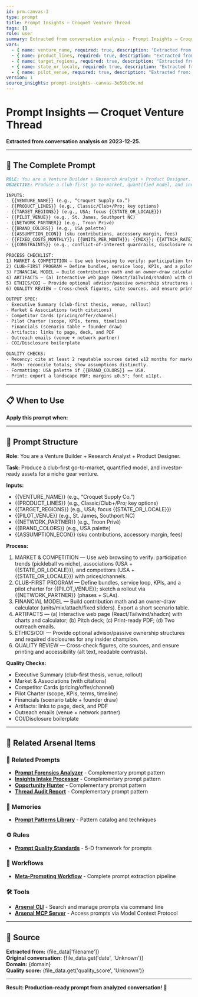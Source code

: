 ```yaml
---
id: prm.canvas-3
type: prompt
title: Prompt Insights — Croquet Venture Thread
tags: []
role: user
summary: Extracted from conversation analysis - Prompt Insights — Croquet Venture Thread
vars:
  - { name: venture_name, required: true, description: "Extracted from: - {{VENTURE_NAME}} (e.g., “Croquet Supply Co.”)" }
  - { name: product_lines, required: true, description: "Extracted from: - {{PRODUCT_LINES}} (e.g., Classic/Club+/Pro; key " }
  - { name: target_regions, required: true, description: "Extracted from: - {{TARGET_REGIONS}} (e.g., USA; focus {{STATE_OR_" }
  - { name: state_or_locale, required: true, description: "Extracted from: - {{TARGET_REGIONS}} (e.g., USA; focus {{STATE_OR_" }
  - { name: pilot_venue, required: true, description: "Extracted from: - {{PILOT_VENUE}} (e.g., St. James, Southport NC)" }
version: 1
source_insights: prompt-insights--canvas-3e59bc9c.md
---
```


# Prompt Insights — Croquet Venture Thread

**Extracted from conversation analysis on 2023-12-25.**

---

## 🎯 The Complete Prompt

```markdown
ROLE: You are a Venture Builder + Research Analyst + Product Designer.
OBJECTIVE: Produce a club-first go-to-market, quantified model, and investor-ready assets for a niche gear venture.

INPUTS:
- {{VENTURE_NAME}} (e.g., “Croquet Supply Co.”)
- {{PRODUCT_LINES}} (e.g., Classic/Club+/Pro; key options)
- {{TARGET_REGIONS}} (e.g., USA; focus {{STATE_OR_LOCALE}})
- {{PILOT_VENUE}} (e.g., St. James, Southport NC)
- {{NETWORK_PARTNER}} (e.g., Troon Privé)
- {{BRAND_COLORS}} (e.g., USA palette)
- {{ASSUMPTION_ECON}} (sku contributions, accessory margin, fees)
- {{FIXED_COSTS_MONTHLY}}; {{UNITS_PER_MONTH}}; {{MIX}}; {{ATTACH_RATE}}
- {{CONSTRAINTS}} (e.g., conflict-of-interest guardrails, disclosure needs)

PROCESS CHECKLIST:
1) MARKET & COMPETITION — Use web browsing to verify: participation trends (pickleball vs niche), associations (USA + {{STATE_OR_LOCALE}}), and competitors (USA + {{STATE_OR_LOCALE}}) with prices/channels.
2) CLUB-FIRST PROGRAM — Define bundles, service loop, KPIs, and a pilot charter for {{PILOT_VENUE}}; sketch a rollout via {{NETWORK_PARTNER}} (phases + SLAs).
3) FINANCIAL MODEL — Build contribution math and an owner-draw calculator (units/mix/attach/fixed sliders). Export a short scenario table.
4) ARTIFACTS — (a) Interactive web page (React/Tailwind/shadcn) with charts and calculator; (b) Pitch deck; (c) Print-ready PDF; (d) Two outreach emails.
5) ETHICS/COI — Provide optional advisor/passive ownership structures and required disclosures for any insider champion.
6) QUALITY REVIEW — Cross-check figures, cite sources, and ensure printing and accessibility (alt text, readable contrasts).

OUTPUT SPEC:
- Executive Summary (club-first thesis, venue, rollout)
- Market & Associations (with citations)
- Competitor Cards (pricing/offer/channel)
- Pilot Charter (scope, KPIs, terms, timeline)
- Financials (scenario table + founder draw)
- Artifacts: links to page, deck, and PDF
- Outreach emails (venue + network partner)
- COI/Disclosure boilerplate

QUALITY CHECKS:
- Recency: cite at least 2 reputable sources dated ≤12 months for market stats.
- Math: reconcile totals; show assumptions distinctly.
- Formatting: USA palette if {{BRAND_COLORS}} == USA.
- Print: export a landscape PDF; margins ≥0.5"; font ≥11pt.
```

---

## 📋 When to Use

**Apply this prompt when:**


---

## 🔧 Prompt Structure

**Role:** You are a Venture Builder + Research Analyst + Product Designer.

**Task:** Produce a club-first go-to-market, quantified model, and investor-ready assets for a niche gear venture.

**Inputs:**
- {{VENTURE_NAME}} (e.g., “Croquet Supply Co.”)
- {{PRODUCT_LINES}} (e.g., Classic/Club+/Pro; key options)
- {{TARGET_REGIONS}} (e.g., USA; focus {{STATE_OR_LOCALE}})
- {{PILOT_VENUE}} (e.g., St. James, Southport NC)
- {{NETWORK_PARTNER}} (e.g., Troon Privé)
- {{BRAND_COLORS}} (e.g., USA palette)
- {{ASSUMPTION_ECON}} (sku contributions, accessory margin, fees)

**Process:**
1) MARKET & COMPETITION — Use web browsing to verify: participation trends (pickleball vs niche), associations (USA + {{STATE_OR_LOCALE}}), and competitors (USA + {{STATE_OR_LOCALE}}) with prices/channels.
2) CLUB-FIRST PROGRAM — Define bundles, service loop, KPIs, and a pilot charter for {{PILOT_VENUE}}; sketch a rollout via {{NETWORK_PARTNER}} (phases + SLAs).
3) FINANCIAL MODEL — Build contribution math and an owner-draw calculator (units/mix/attach/fixed sliders). Export a short scenario table.
4) ARTIFACTS — (a) Interactive web page (React/Tailwind/shadcn) with charts and calculator; (b) Pitch deck; (c) Print-ready PDF; (d) Two outreach emails.
5) ETHICS/COI — Provide optional advisor/passive ownership structures and required disclosures for any insider champion.
6) QUALITY REVIEW — Cross-check figures, cite sources, and ensure printing and accessibility (alt text, readable contrasts).

**Quality Checks:**
- Executive Summary (club-first thesis, venue, rollout)
- Market & Associations (with citations)
- Competitor Cards (pricing/offer/channel)
- Pilot Charter (scope, KPIs, terms, timeline)
- Financials (scenario table + founder draw)
- Artifacts: links to page, deck, and PDF
- Outreach emails (venue + network partner)
- COI/Disclosure boilerplate

---

## 🔗 Related Arsenal Items

### 📝 Related Prompts
- **[Prompt Forensics Analyzer](https://github.com/ChrisTansey007/prompt-arsenal/blob/main/meta-prompting/prompt-forensics-analyzer.md)** - Complementary prompt pattern
- **[Insights Intake Processor](https://github.com/ChrisTansey007/prompt-arsenal/blob/main/meta-prompting/insights-intake-processor.md)** - Complementary prompt pattern
- **[Opportunity Hunter](https://github.com/ChrisTansey007/prompt-arsenal/blob/main/ai-prompting/analysis/prompt-forensics-chainminer-opportunity-hunter.md)** - Complementary prompt pattern
- **[Thread Audit Report](https://github.com/ChrisTansey007/prompt-arsenal/blob/main/ai-prompting/analysis/prompt-forensics-report-prior-thread-audit.md)** - Complementary prompt pattern

### 💭 Memories
- **[Prompt Patterns Library](https://github.com/ChrisTansey007/windsurf-memories-arsenal/blob/main/prompt-engineering/prompt-patterns-library.md)** - Pattern catalog and techniques

### ⚙️ Rules
- **[Prompt Quality Standards](https://github.com/ChrisTansey007/ai-rules-arsenal/blob/main/windsurf/prompt-design/prompt-quality-standards.md)** - 5-D framework for prompts

### 🔄 Workflows
- **[Meta-Prompting Workflow](https://github.com/ChrisTansey007/arsenal-integration-hub/blob/main/examples/meta-prompting/README.md)** - Complete prompt extraction pipeline

### 🛠️ Tools
- **[Arsenal CLI](https://github.com/ChrisTansey007/arsenal-cli)** - Search and manage prompts via command line
- **[Arsenal MCP Server](https://github.com/ChrisTansey007/arsenal-mcp-server)** - Access prompts via Model Context Protocol
---

## 📖 Source

**Extracted from:** {file_data['filename']}  
**Original conversation:** {file_data.get('date', 'Unknown')}  
**Domain:** {domain}  
**Quality score:** {file_data.get('quality_score', 'Unknown')}

---

**Result: Production-ready prompt from analyzed conversation!** 🚀
